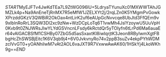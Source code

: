 $START$MyEJFTv4JwKdTEa7L9ZtWG096lU+5LdryaTYunuXc01MXWWTAhJGMZLk4p+Na9AnEneTjRnMX7R5eMfW1JZELXYt2j/2rqLZn0K5YMgmPvGowkXPrzddGKzV3QWBiR2OkOax4ntLirK2uf6eAUpGcNvvcqe8UbJtd3FfQEm9v9xIblnRoRrL3SQW3Dl2xc9zNw+WzDCpLoTq6T1vwMh4JslYzoywU5UuVpH0Kvb9t0ZNJWRsJlwYLYdGSVncnLFsdy6kRctdQr5yTOIyfn6tLrPd6Ma6auaEr64vAlGACBSfM1CSHBy07ZbG5d5asSxaxtKl8iwIqrjtK3Jeon8RByIwmXgtFBbgHcZhSWSBjEitc1K6V3qb9j4+6V0JvkvnyRo74v2ppB3suZv4ekpPYhWDMzclVvGT0+yOANhilwM7vAt2AOL6vaJXT9R7VxwwAwAK60/1HSkYj4LkoWKh9g==$END$